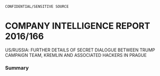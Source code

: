 ```
CONFIDENTIAL/SENSITIVE SOURCE
```

# COMPANY INTELLIGENCE REPORT 2016/166

US/RUSSIA: FURTHER DETAILS OF SECRET DIALOGUE BETWEEN TRUMP CAMPAIGN TEAM, KREMLIN AND ASSOCIATED HACKERS IN PRAGUE

### Summary




